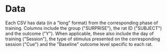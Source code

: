 # Data

Each CSV has data (in a "long" format) from the corresponding phase of training. Columns include the group ("SURPRISE"), the rat ID ("SUBJECT") and the outcome ("Y"). When applicable, these also include the day of training ("Session"), the type of stimulus presented on the corresponding session ("Cue") and the "Baseline" outcome level specific to each rat.
